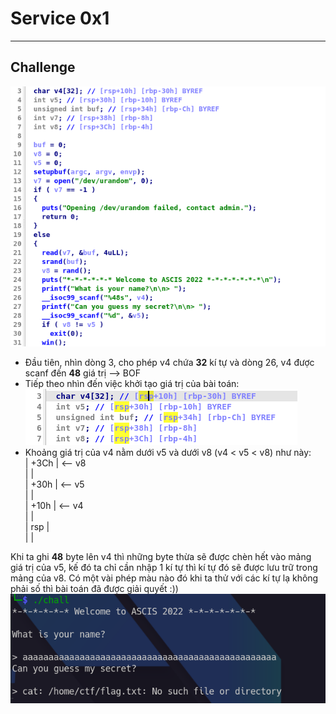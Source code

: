 # Service 0x1
----
## Challenge
![1.png](Pwnable_warmup/1.png) <br>
 - Đầu tiên, nhìn dòng 3, cho phép v4 chứa **32** kí tự và dòng 26, v4 được scanf đến **48** giá trị --> BOF
- Tiếp theo nhìn đến việc khởi tạo giá trị của bài toán: <br>
![3.png](Pwnable_warmup/3.png)<br>
- Khoảng giá trị của v4 nằm dưới v5 và dưới v8 (v4 < v5 < v8) như này: <br>
| +3Ch | <-- v8 <br>
|      |  <br>
| +30h |  <-- v5 <br>
|      |   <br>
| +10h |  <-- v4 <br> 
|      |   <br>
|  rsp |  <br>
|      |   <br>

Khi ta ghi **48** byte lên v4 thì những byte thừa sẽ được chèn hết vào mảng giá trị của v5, kế đó ta chỉ cần nhập 1 kí tự thì kí tự đó sẽ được lưu trữ trong mảng của v8. Có một vài phép màu nào đó khi ta thử với các kí tự lạ không phải số thì bài toán đã được giải quyết :)) <br>
![4.png](Pwnable_warmup/4.png)<br>